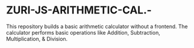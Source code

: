 # ZURI-JS-ARITHMETIC-CAL.-
This repository builds a basic arithmetic calculator without a frontend.  The calculator performs basic operations like Addition, Subtraction, Multiplication, &amp; Division.

